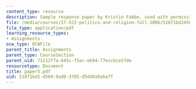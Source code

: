 ```yaml
---
content_type: resource
description: Sample response paper by Kristin Fabbe, used with permission.
file: /media/courses/17-522-politics-and-religion-fall-2006/51871bd245699ad03705d5d48a9aba7f_paper5.pdf
file_type: application/pdf
learning_resource_types:
- Assignments
ocw_type: OCWFile
parent_title: Assignments
parent_type: CourseSection
parent_uid: 71212f7a-645c-f5ec-eb94-77eccbce57de
resourcetype: Document
title: paper5.pdf
uid: 51871bd2-4569-9ad0-3705-d5d48a9aba7f
---
```

